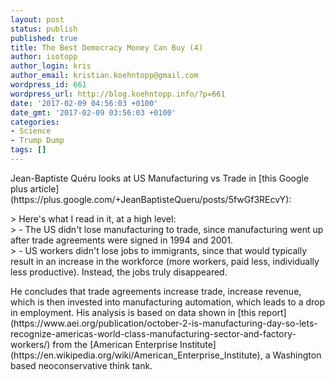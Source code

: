 ```yaml
---
layout: post
status: publish
published: true
title: The Best Democracy Money Can Buy (4)
author: isotopp
author_login: kris
author_email: kristian.koehntopp@gmail.com
wordpress_id: 661
wordpress_url: http://blog.koehntopp.info/?p=661
date: '2017-02-09 04:56:03 +0100'
date_gmt: '2017-02-09 03:56:03 +0100'
categories:
- Science
- Trump Dump
tags: []
---
```

<p>Jean-Baptiste Quéru looks at US Manufacturing vs Trade in [this Google plus article](https://plus.google.com/+JeanBaptisteQueru/posts/5fwGf3REcvY):</p>
<p>> Here's what I read in it, at a high level:<br />
> - The US didn't lose manufacturing to trade, since manufacturing went up after trade agreements were signed in 1994 and 2001.<br />
> - US workers didn't lose jobs to immigrants, since that would typically result in an increase in the workforce (more workers, paid less, individually less productive). Instead, the jobs truly disappeared.</p>
<p> He concludes that trade agreements increase trade, increase&nbsp;revenue, which is then invested into manufacturing automation, which leads to a drop in employment. His analysis is based on data shown in [this report](https://www.aei.org/publication/october-2-is-manufacturing-day-so-lets-recognize-americas-world-class-manufacturing-sector-and-factory-workers/) from the [American Enterprise Institute](https://en.wikipedia.org/wiki/American_Enterprise_Institute), a Washington based neoconservative think tank.</p>
